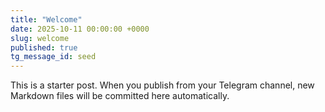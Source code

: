```yaml
---
title: "Welcome"
date: 2025-10-11 00:00:00 +0000
slug: welcome
published: true
tg_message_id: seed
---
```


This is a starter post. When you publish from your Telegram channel, new Markdown files will be committed here automatically.


